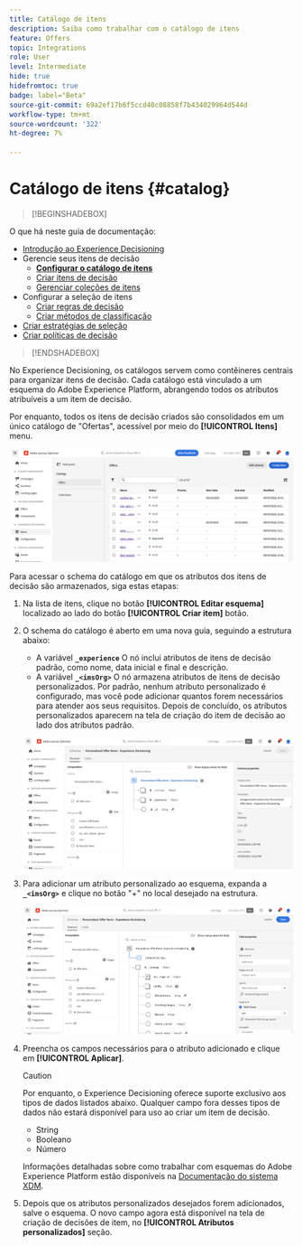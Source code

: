 ```yaml
---
title: Catálogo de itens
description: Saiba como trabalhar com o catálogo de itens
feature: Offers
topic: Integrations
role: User
level: Intermediate
hide: true
hidefromtoc: true
badge: label="Beta"
source-git-commit: 69a2ef17b6f5ccd40c08858f7b434029964d544d
workflow-type: tm+mt
source-wordcount: '322'
ht-degree: 7%

---
```



# Catálogo de itens {#catalog}

>[!BEGINSHADEBOX]

O que há neste guia de documentação:

* [Introdução ao Experience Decisioning](gs-experience-decisioning.md)
* Gerencie seus itens de decisão
   * **[Configurar o catálogo de itens](catalogs.md)**
   * [Criar itens de decisão](items.md)
   * [Gerenciar coleções de itens](collections.md)
* Configurar a seleção de itens
   * [Criar regras de decisão](rules.md)
   * [Criar métodos de classificação](ranking.md)
* [Criar estratégias de seleção](selection-strategies.md)
* [Criar políticas de decisão](create-decision.md)

>[!ENDSHADEBOX]

No Experience Decisioning, os catálogos servem como contêineres centrais para organizar itens de decisão. Cada catálogo está vinculado a um esquema do Adobe Experience Platform, abrangendo todos os atributos atribuíveis a um item de decisão.

Por enquanto, todos os itens de decisão criados são consolidados em um único catálogo de &quot;Ofertas&quot;, acessível por meio do **[!UICONTROL Itens]** menu.

![](assets/catalogs-list.png)

Para acessar o schema do catálogo em que os atributos dos itens de decisão são armazenados, siga estas etapas:

1. Na lista de itens, clique no botão **[!UICONTROL Editar esquema]** localizado ao lado do botão **[!UICONTROL Criar item]** botão.

1. O schema do catálogo é aberto em uma nova guia, seguindo a estrutura abaixo:

   * A variável **`_experience`** O nó inclui atributos de itens de decisão padrão, como nome, data inicial e final e descrição.
   * A variável **`_<imsOrg>`** O nó armazena atributos de itens de decisão personalizados. Por padrão, nenhum atributo personalizado é configurado, mas você pode adicionar quantos forem necessários para atender aos seus requisitos. Depois de concluído, os atributos personalizados aparecem na tela de criação do item de decisão ao lado dos atributos padrão.

   ![](assets/catalogs-schema.png)

1. Para adicionar um atributo personalizado ao esquema, expanda a **`_<imsOrg>`** e clique no botão &quot;+&quot; no local desejado na estrutura.

   ![](assets/catalogs-add.png)

1. Preencha os campos necessários para o atributo adicionado e clique em **[!UICONTROL Aplicar]**.

   >[!CAUTION]
   >
   >Por enquanto, o Experience Decisioning oferece suporte exclusivo aos tipos de dados listados abaixo. Qualquer campo fora desses tipos de dados não estará disponível para uso ao criar um item de decisão.
   >* String
   >* Booleano
   >* Número

   Informações detalhadas sobre como trabalhar com esquemas do Adobe Experience Platform estão disponíveis na [Documentação do sistema XDM](https://experienceleague.adobe.com/docs/experience-platform/xdm/ui/overview.html?lang=pt-BR).

1. Depois que os atributos personalizados desejados forem adicionados, salve o esquema. O novo campo agora está disponível na tela de criação de decisões de item, no **[!UICONTROL Atributos personalizados]** seção.
